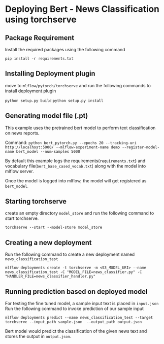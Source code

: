 # Deploying Bert - News Classification using torchserve

## Package Requirement

Install the required packages using the following command

`pip install -r requirements.txt`

## Installing Deployment plugin

move to `mlflow/pytorch/torchserve` and run the following commands to install deployment plugin

`python setup.py build`
`python setup.py install`

## Generating model file (.pt)

This example uses the pretrained bert model to perform text classification on news reports. 
 
Command: `python bert_pytorch.py --epochs 20 --tracking-uri http://localhost:5000/ --mlflow-experiment-name demo --register-model-name bert_model --num-samples 5000`

By default this example logs the requirements(`requirements.txt`) and vocabulary file(`bert_base_cased_vocab.txt`) along with the model into mlflow server.

Once the model is logged into mlflow, the model will get registered as `bert_model`. 

## Starting torchserve

create an empty directory `model_store` and run the following command to start torchserve.

`torchserve --start --model-store model_store`

## Creating a new deployment

Run the following command to create a new deployment named `news_classification_test`

`mlflow deployments create -t torchserve -m <S3_MODEL_URI> --name news_classification_test -C "MODEL_FILE=news_classifier.py" -C "HANDLER_FILE=news_classifier_handler.py"`

## Running prediction based on deployed model

For testing the fine tuned model, a sample input text is placed in `input.json`
Run the following command to invoke prediction of our sample input 

`mlflow deployments predict --name news_classification_test --target torchserve --input_path sample.json  --output_path output.json`

Bert model would predict the classification of the given news text and stores the output in `output.json`.
